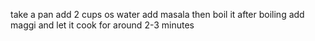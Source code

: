  take a pan add 2 cups os water add masala then boil it after boiling add maggi and let it cook for around 2-3 minutes